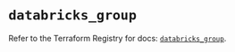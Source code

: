 # `databricks_group`

Refer to the Terraform Registry for docs: [`databricks_group`](https://registry.terraform.io/providers/databricks/databricks/1.92.0/docs/resources/group).
